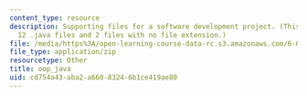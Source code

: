 ```yaml
---
content_type: resource
description: Supporting files for a software development project. (This ZIP file contains
  12 .java files and 2 files with no file extension.)
file: /media/https%3A/open-learning-course-data-rc.s3.amazonaws.com/6-005-elements-of-software-construction-fall-2008/cd754a43aba2a66083246b1ce419ae80_oop_java.zip
file_type: application/zip
resourcetype: Other
title: oop_java
uid: cd754a43-aba2-a660-8324-6b1ce419ae80
---
```

